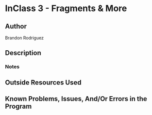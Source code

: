 # InClass 3 - Fragments & More

## Author

Brandon Rodriguez

## Description



### Notes



## Outside Resources Used



## Known Problems, Issues, And/Or Errors in the Program



